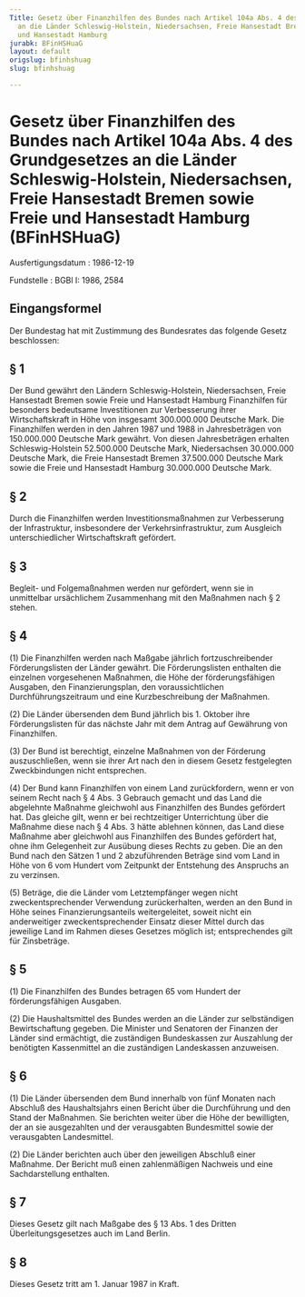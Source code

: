 ```yaml
---
Title: Gesetz über Finanzhilfen des Bundes nach Artikel 104a Abs. 4 des Grundgesetzes
  an die Länder Schleswig-Holstein, Niedersachsen, Freie Hansestadt Bremen sowie Freie
  und Hansestadt Hamburg
jurabk: BFinHSHuaG
layout: default
origslug: bfinhshuag
slug: bfinhshuag

---
```


# Gesetz über Finanzhilfen des Bundes nach Artikel 104a Abs. 4 des Grundgesetzes an die Länder Schleswig-Holstein, Niedersachsen, Freie Hansestadt Bremen sowie Freie und Hansestadt Hamburg (BFinHSHuaG)

Ausfertigungsdatum
:   1986-12-19

Fundstelle
:   BGBl I: 1986, 2584



## Eingangsformel

Der Bundestag hat mit Zustimmung des Bundesrates das folgende Gesetz beschlossen:


## § 1

Der Bund gewährt den Ländern Schleswig-Holstein, Niedersachsen, Freie Hansestadt Bremen sowie Freie und Hansestadt Hamburg Finanzhilfen für besonders bedeutsame Investitionen zur Verbesserung ihrer Wirtschaftskraft in Höhe von insgesamt 300.000.000 Deutsche Mark. Die Finanzhilfen werden in den Jahren 1987 und 1988 in Jahresbeträgen von 150.000.000 Deutsche Mark gewährt. Von diesen Jahresbeträgen erhalten Schleswig-Holstein 52.500.000 Deutsche Mark, Niedersachsen 30.000.000 Deutsche Mark, die Freie Hansestadt Bremen 37.500.000 Deutsche Mark sowie die Freie und Hansestadt Hamburg 30.000.000 Deutsche Mark.


## § 2

Durch die Finanzhilfen werden Investitionsmaßnahmen zur Verbesserung der Infrastruktur, insbesondere der Verkehrsinfrastruktur, zum Ausgleich unterschiedlicher Wirtschaftskraft gefördert.


## § 3

Begleit- und Folgemaßnahmen werden nur gefördert, wenn sie in unmittelbar ursächlichem Zusammenhang mit den Maßnahmen nach § 2 stehen.


## § 4

(1) Die Finanzhilfen werden nach Maßgabe jährlich fortzuschreibender Förderungslisten der Länder gewährt. Die Förderungslisten enthalten die einzelnen vorgesehenen Maßnahmen, die Höhe der förderungsfähigen Ausgaben, den Finanzierungsplan, den voraussichtlichen Durchführungszeitraum und eine Kurzbeschreibung der Maßnahmen.

(2) Die Länder übersenden dem Bund jährlich bis 1. Oktober ihre Förderungslisten für das nächste Jahr mit dem Antrag auf Gewährung von Finanzhilfen.

(3) Der Bund ist berechtigt, einzelne Maßnahmen von der Förderung auszuschließen, wenn sie ihrer Art nach den in diesem Gesetz festgelegten Zweckbindungen nicht entsprechen.

(4) Der Bund kann Finanzhilfen von einem Land zurückfordern, wenn er von seinem Recht nach § 4 Abs. 3 Gebrauch gemacht und das Land die abgelehnte Maßnahme gleichwohl aus Finanzhilfen des Bundes gefördert hat. Das gleiche gilt, wenn er bei rechtzeitiger Unterrichtung über die Maßnahme diese nach § 4 Abs. 3 hätte ablehnen können, das Land diese Maßnahme aber gleichwohl aus Finanzhilfen des Bundes gefördert hat, ohne ihm Gelegenheit zur Ausübung dieses Rechts zu geben. Die an den Bund nach den Sätzen 1 und 2 abzuführenden Beträge sind vom Land in Höhe von 6 vom Hundert vom Zeitpunkt der Entstehung des Anspruchs an zu verzinsen.

(5) Beträge, die die Länder vom Letztempfänger wegen nicht zweckentsprechender Verwendung zurückerhalten, werden an den Bund in Höhe seines Finanzierungsanteils weitergeleitet, soweit nicht ein anderweitiger zweckentsprechender Einsatz dieser Mittel durch das jeweilige Land im Rahmen dieses Gesetzes möglich ist; entsprechendes gilt für Zinsbeträge.


## § 5

(1) Die Finanzhilfen des Bundes betragen 65 vom Hundert der förderungsfähigen Ausgaben.

(2) Die Haushaltsmittel des Bundes werden an die Länder zur selbständigen Bewirtschaftung gegeben. Die Minister und Senatoren der Finanzen der Länder sind ermächtigt, die zuständigen Bundeskassen zur Auszahlung der benötigten Kassenmittel an die zuständigen Landeskassen anzuweisen.


## § 6

(1) Die Länder übersenden dem Bund innerhalb von fünf Monaten nach Abschluß des Haushaltsjahrs einen Bericht über die Durchführung und den Stand der Maßnahmen. Sie berichten weiter über die Höhe der bewilligten, der an sie ausgezahlten und der verausgabten Bundesmittel sowie der verausgabten Landesmittel.

(2) Die Länder berichten auch über den jeweiligen Abschluß einer Maßnahme. Der Bericht muß einen zahlenmäßigen Nachweis und eine Sachdarstellung enthalten.


## § 7

Dieses Gesetz gilt nach Maßgabe des § 13 Abs. 1 des Dritten Überleitungsgesetzes auch im Land Berlin.


## § 8

Dieses Gesetz tritt am 1. Januar 1987 in Kraft.

